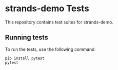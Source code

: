 # strands-demo Tests
This repository contains test suites for strands-demo.

## Running tests
To run the tests, use the following command:
```
pip install pytest
pytest
```
